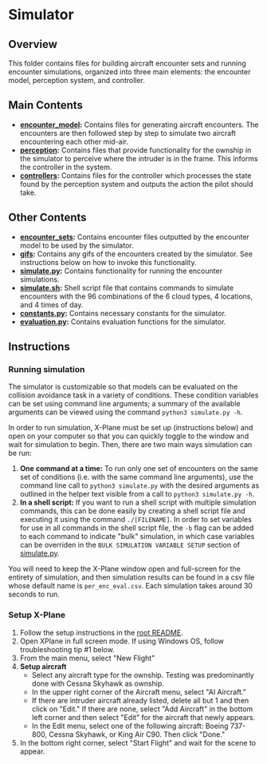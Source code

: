 # Simulator

## Overview
This folder contains files for building aircraft encounter sets and running encounter simulations, organized into three main elements: the encounter model, perception system, and controller. 

## Main Contents
* **[encounter_model](encounter_model/):** Contains files for generating aircraft encounters. The encounters are then followed step by step to simulate two aircraft encountering each other mid-air. 
* **[perception](perception/):** Contains files that provide functionality for the ownship in the simulator to perceive where the intruder is in the frame. This informs the controller in the system. 
* **[controllers](controllers/):** Contains files for the controller which processes the state found by the perception system and outputs the action the pilot should take. 

## Other Contents
* **[encounter_sets](encounter_sets/):** Contains encounter files outputted by the encounter model to be used by the simulator. 
* **[gifs](gifs/):** Contains any gifs of the encounters created by the simulator. See instructions below on how to invoke this functionality. 
* **[simulate.py](./simulate.py):** Contains functionality for running the encounter simulations. 
* **[simulate.sh](./simulate.sh):** Shell script file that contains commands to simulate encounters with the 96 combinations of the 6 cloud types, 4 locations, and 4 times of day.
* **[constants.py](./constants.py):** Contains necessary constants for the simulator. 
* **[evaluation.py](./evaluation.py):** Contains evaluation functions for the simulator. 

## Instructions
### Running simulation
The simulator is customizable so that models can be evaluated on the collision avoidance task in a variety of conditions. These condition variables can be set using command line arguments; a summary of the available arguments can be viewed using the command `python3 simulate.py -h`. 

In order to run simulation, X-Plane must be set up (instructions below) and open on your computer so that you can quickly toggle to the window and wait for simulation to begin. Then, there are two main ways simulation can be run:

1. **One command at a time:** To run only one set of encounters on the same set of conditions (i.e. with the same command line arguments), use the command line call to `python3 simulate.py` with the desired arguments as outlined in the helper text visible from a call to `python3 simulate.py -h`. 
2. **In a shell script:** If you want to run a shell script with multiple simulation commands, this can be done easily by creating a shell script file and executing it using the command `./[FILENAME]`. In order to set variables for use in all commands in the shell script file, the `-b` flag can be added to each command to indicate "bulk" simulation, in which case variables can be overriden in the `BULK SIMULATION VARIABLE SETUP` section of [simulate.py](./simulate.py). 

You will need to keep the X-Plane window open and full-screen for the entirety of simulation, and then simulation results can be found in a csv file whose default name is `per_enc_eval.csv`. Each simulation takes around 30 seconds to run. 

### Setup X-Plane
1. Follow the setup instructions in the [root README](../../README.md).
2. Open XPlane in full screen mode. If using Windows OS, follow troubleshooting tip #1 below. 
3. From the main menu, select "New Flight"
4. **Setup aircraft**
    * Select any aircraft type for the ownship. Testing was predominantly done with Cessna Skyhawk as ownship.
    * In the upper right corner of the Aircraft menu, select "AI Aircraft." 
    * If there are intruder aircraft already listed, delete all but 1 and then click on "Edit." If there are none, select "Add Aircraft" in the bottom left corner and then select "Edit" for the aircraft that newly appears.
    * In the Edit menu, select one of the following aircraft: Boeing 737-800, Cessna Skyhawk, or King Air C90. Then click "Done." 
5. In the bottom right corner, select "Start Flight" and wait for the scene to appear. 